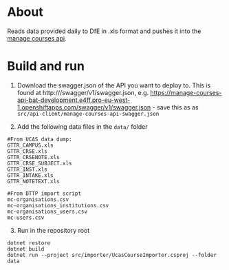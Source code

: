 # About

Reads data provided daily to DfE in .xls format and pushes it into the
[manage courses api](https://github.com/DFE-Digital/manage-courses-api).

# Build and run

1. Download the swagger.json of the API you want to deploy to. This is found at http://<host>/swagger/v1/swagger.json, e.g. https://manage-courses-api-bat-development.e4ff.pro-eu-west-1.openshiftapps.com/swagger/v1/swagger.json - save this as as `src/api-client/manage-courses-api-swagger.json`

2. Add the following data files in the `data/` folder 
```
#From UCAS data dump:
GTTR_CAMPUS.xls
GTTR_CRSE.xls
GTTR_CRSENOTE.xls
GTTR_CRSE_SUBJECT.xls
GTTR_INST.xls
GTTR_INTAKE.xls
GTTR_NOTETEXT.xls

#From DTTP import script 
mc-organisations.csv
mc-organisations_institutions.csv
mc-organisations_users.csv
mc-users.csv
```

3. Run in the repository root
```
dotnet restore
dotnet build
dotnet run --project src/importer/UcasCourseImporter.csproj --folder data
```
